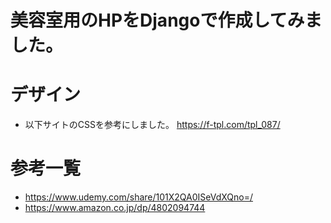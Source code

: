 # 美容室用のHPをDjangoで作成してみました。

# デザイン
- 以下サイトのCSSを参考にしました。
https://f-tpl.com/tpl_087/

# 参考一覧
- https://www.udemy.com/share/101X2QA0ISeVdXQno=/
- https://www.amazon.co.jp/dp/4802094744
